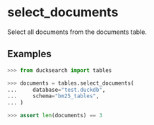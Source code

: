 # select_documents

Select all documents from the documents table.





## Examples

```python
>>> from ducksearch import tables

>>> documents = tables.select_documents(
...     database="test.duckdb",
...     schema="bm25_tables",
... )

>>> assert len(documents) == 3
```

